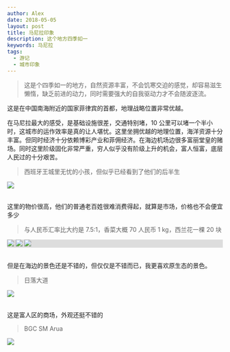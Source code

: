 ```yaml
---
author: Alex
date: 2018-05-05
layout: post
title: 马尼拉印象
description: 这个地方四季如一
keywords: 马尼拉
tags: 
  - 游记
  - 城市印象
---
```


> 这是个四季如一的地方，自然资源丰富，不会饥寒交迫的感觉，却容易滋生懒惰，缺乏前进的动力，同时需要强大的自我驱动力才不会随波逐流。

这是在中国南海附近的国家菲律宾的首都，地理战略位置非常优越。

在马尼拉最大的感受，是基础设施很差，交通特别堵，10 公里可以堵一个半小时，这城市的运作效率是真的让人堪忧。这里坐拥优越的地理位置，海洋资源十分丰富。但同时经济十分依赖博彩产业和菲佣经济。在海边机场边很多富丽堂皇的赌场。同时这里阶级固化非常严重，穷人似乎没有阶级上升的机会，富人恒富，底层人民过的十分艰苦。

<escape>
  <blockquote>西班牙王城里无忧的小孩，但似乎已经看到了他们的后半生</blockquote>
  <div class="photoset-grid" data-layout="1">
    <img src="https://cdn.jsdelivr.net/gh/SANGET/blog-v2@master/source/assets/images/trip/manila/8.jpg">
  </div>
  <br />
</escape>

这里的物价很高，他们的普通老百姓很难消费得起，就算是市场，价格也不会便宜多少

<escape>
  <blockquote>与人民币汇率比大约是 7.5:1，香菜大概 70 人民币 1 kg，西兰花一棵 20 块</blockquote>
  <div class="photoset-grid" data-layout="3" style="background-color: #DDD">
    <img src="https://cdn.jsdelivr.net/gh/SANGET/blog-v2@master/source/assets/images/trip/manila/9.jpg">
    <img src="https://cdn.jsdelivr.net/gh/SANGET/blog-v2@master/source/assets/images/trip/manila/10.jpg">
    <img src="https://cdn.jsdelivr.net/gh/SANGET/blog-v2@master/source/assets/images/trip/manila/11.jpg">
  </div>
  <br />
</escape>

但是在海边的景色还是不错的，但仅仅是不错而已，我更喜欢原生态的景色。

<escape>
  <blockquote>日落大道</blockquote>
  <div class="photoset-grid" data-layout="1">
    <img src="https://cdn.jsdelivr.net/gh/SANGET/blog-v2@master/source/assets/images/trip/manila/1.jpg">
  </div>
  <br />
</escape>

这是富人区的商场，外观还挺不错的

<escape>
  <blockquote>BGC SM Arua</blockquote>
  <div class="photoset-grid" data-layout="1">
    <img src="https://cdn.jsdelivr.net/gh/SANGET/blog-v2@master/source/assets/images/trip/manila/3.jpg">
  </div>
  <br />
</escape>
